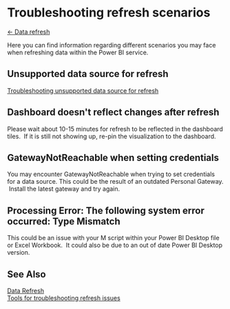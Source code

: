 <properties 
   pageTitle="Troubleshooting refresh scenarios"
   description="Troubleshooting refresh scenarios"
   services="powerbi" 
   documentationCenter="" 
   authors="jastru" 
   manager="mblythe" 
   editor=""
   tags=""/>
 
<tags
   ms.service="powerbi"
   ms.devlang="NA"
   ms.topic="article"
   ms.tgt_pltfrm="NA"
   ms.workload="powerbi"
   ms.date="10/16/2015"
   ms.author="jastru"/>

# Troubleshooting refresh scenarios  
[← Data refresh](https://support.powerbi.com/knowledgebase/topics/107925-data-refresh)

Here you can find information regarding different scenarios you may face when refreshing data within the Power BI service.

## Unsupported data source for refresh  
[Troubleshooting unsupported data source for refresh](https://support.powerbi.com/knowledgebase/articles/742047-troubleshooting-unsupported-data-source-for-refres)

## Dashboard doesn't reflect changes after refresh  
Please wait about 10-15 minutes for refresh to be reflected in the dashboard tiles.  If it is still not showing up, re-pin the visualization to the dashboard.

## GatewayNotReachable when setting credentials  
You may encounter GatewayNotReachable when trying to set credentials for a data source. This could be the result of an outdated Personal Gateway.  Install the latest gateway and try again.

## Processing Error: The following system error occurred: Type Mismatch  
This could be an issue with your M script within your Power BI Desktop file or Excel Workbook.  It could also be due to an out of date Power BI Desktop version.

## See Also  
[Data Refresh](https://support.powerbi.com/knowledgebase/topics/107925-data-refresh)  
[Tools for troubleshooting refresh issues](https://support.powerbi.com/knowledgebase/articles/742023-tools-for-troubleshooting-refresh-issues)  